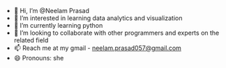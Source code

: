 - 👋 Hi, I’m @Neelam Prasad
- 👀 I’m interested in learning data analytics and visualization
- 🌱 I’m currently learning python
- 💞️ I’m looking to collaborate with other programmers and experts on the related field
- 📫 Reach me at my gmail - neelam.prasad057@gmail.com
- 😄 Pronouns: she


<!---
Neelam057/Neelam057 is a ✨ special ✨ repository because its `README.md` (this file) appears on your GitHub profile.
You can click the Preview link to take a look at your changes.
--->
